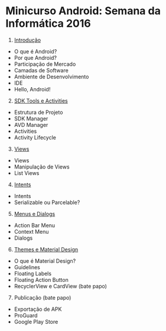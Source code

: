 # Minicurso Android: Semana da Informática 2016

1.	<a href="https://docs.google.com/presentation/d/1FXl3AQUpDI61fDluaEu3CSy3CjPCKjeAGH_FtgWqE0w/edit?usp=sharing">Introdução</a>
  +	O que é Android?
  +	Por que Android?
  +	Participação de Mercado
  +	Camadas de Software
  +	Ambiente de Desenvolvimento
  +	IDE
  +	Hello, Android!
2.	<a href="https://docs.google.com/presentation/d/1PU5foPH2JKxABbmeFKPQyAinF88CiZHG_eqeS4XIKg8/edit?usp=sharing">SDK Tools e Activities</a>
  +	Estrutura de Projeto
  +	SDK Manager
  +	AVD Manager
  +	Activities
  +	Activity Lifecycle
3.	<a href="https://docs.google.com/presentation/d/17yT02lLCjx6sfVBoQYZ3zwjaBySUBGlDQ1pbyUyeFdw/edit?usp=sharing">Views</a>
  +	Views
  +	Manipulação de Views
  +	List Views
4.	<a href="https://docs.google.com/presentation/d/1dw31YQlg_YFPbDpF-RZfvI7hdsE4_Ra0ob1aVS6qJPg/edit?usp=sharing">Intents</a>
  +	Intents
  +	Serializable ou Parcelable?
5.	<a href="https://docs.google.com/presentation/d/1-Jrt5FJESCxsph-v-OHhtN58IKqWmoJimu5hVCgvECc/edit?usp=sharing">Menus e Dialogs</a>
  +	Action Bar Menu
  +	Context Menu
  +	Dialogs
6.	<a href="https://docs.google.com/presentation/d/1mv5A2lBvlwCB_QNDJsDdvaTTYku6aT_9Tq7cyPg7IMs/edit?usp=sharing">Themes e Material Design</a>
  +	O que é Material Design?
  +	Guidelines
  +	Floating Labels
  +	Floating Action Button
  +	RecyclerView e	CardView (bate papo)
7.	Publicação (bate papo)
  +	Exportação de APK
  +	ProGuard
  +	Google Play Store
